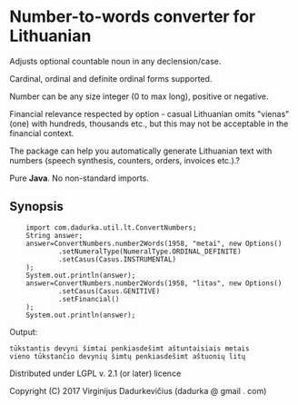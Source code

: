 # Number-to-words converter for Lithuanian

Adjusts optional countable noun in any declension/case.

Cardinal, ordinal and definite ordinal forms supported.

Number can be any size integer (0 to max long), positive or negative.

Financial relevance respected by option - casual Lithuanian omits "vienas"(one)
with hundreds, thousands etc., but this may not be acceptable in the financial
context.

The package can help you automatically generate Lithuanian text with numbers
(speech synthesis, counters, orders, invoices etc.).?


Pure __Java__. No non-standard imports.

## Synopsis
```
    import com.dadurka.util.lt.ConvertNumbers;
    String answer;
    answer=ConvertNumbers.number2Words(1958, "metai", new Options()
            .setNumeralType(NumeralType.ORDINAL_DEFINITE)
            .setCasus(Casus.INSTRUMENTAL)
    );
    System.out.println(answer);
    answer=ConvertNumbers.number2Words(1958, "litas", new Options()
            .setCasus(Casus.GENITIVE)
            .setFinancial()
    );
    System.out.println(answer);
```
Output:
```
tūkstantis devyni šimtai penkiasdešimt aštuntaisiais metais
vieno tūkstančio devynių šimtų penkiasdešimt aštuonių litų
```
Distributed under LGPL v. 2.1 (or later) licence

Copyright (C) 2017 Virginijus Dadurkevičius (dadurka @ gmail . com)